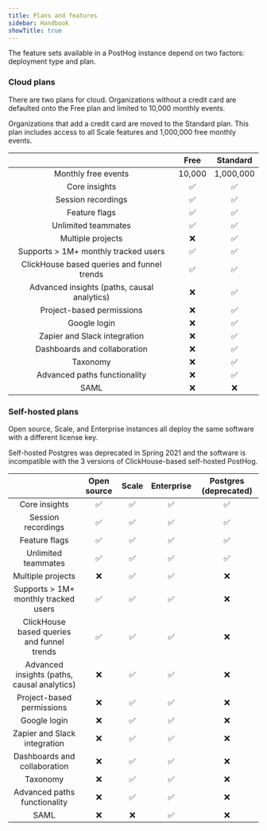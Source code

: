 ```yaml
---
title: Plans and features
sidebar: Handbook
showTitle: true
---
```


The feature sets available in a PostHog instance depend on two factors: deployment type and plan.


### Cloud plans

There are two plans for cloud. Organizations without a credit card are defaulted onto the Free plan and limited to 10,000 monthly events. 

Organizations that add a credit card are moved to the Standard plan. This plan includes access to all Scale features and 1,000,000 free monthly events.


|                                             | Free  | Standard |
| :-----------------------------------------------------: | :----------: | :-----------: | 
|         Monthly free events           |  10,000 |       1,000,000      |          ✅          |      ✅       |
|         Core insights           |  ✅ |       ✅      |          ✅          |      ✅       |
|         Session recordings          |  ✅ |       ✅      |          ✅          |      ✅       |
|         Feature flags         |  ✅ |       ✅      |          ✅          |      ✅       |
|         Unlimited teammates           |  ✅ |       ✅      |          ✅          |      ✅       |
|         Multiple projects           | ❌ |       ✅      |          ✅          |      ❌       |
| Supports > 1M+ monthly tracked users        |  ✅   |       ✅      |          ✅          |      ❌       |
| ClickHouse based queries and funnel trends        |  ✅   |       ✅      |          ✅          |      ❌       |
| Advanced insights (paths, causal analytics)        |  ❌   |       ✅      |          ✅          |      ❌       |
|        Project-based permissions        | ❌ |       ✅      |          ✅          |      ❌       |
|           Google login              | ❌ |       ✅      |          ✅          |      ❌       |
|          Zapier and Slack integration            | ❌ |       ✅      |          ✅          |      ❌       |
|          Dashboards and collaboration             | ❌ |       ✅      |          ✅          |      ❌       |
|        Taxonomy           |  ❌   |       ✅      |          ✅          |      ❌       |
| Advanced paths functionality        |  ❌   |       ✅      |          ✅          |      ❌       |
| SAML        |  ❌   |       ❌      |          ✅          |      ❌       |



### Self-hosted plans

Open source, Scale, and Enterprise instances all deploy the same software with a different license key.

Self-hosted Postgres was deprecated in Spring 2021 and the software is incompatible with the 3 versions of ClickHouse-based self-hosted PostHog.

|                                             | Open source  | Scale | Enterprise | Postgres (deprecated) |
| :-----------------------------------------------------: | :----------: | :-----------: | :-----------------: |:------------: |
|         Core insights           |  ✅ |       ✅      |          ✅          |      ✅       |
|         Session recordings          |  ✅ |       ✅      |          ✅          |      ✅       |
|         Feature flags         |  ✅ |       ✅      |          ✅          |      ✅       |
|         Unlimited teammates           |  ✅ |       ✅      |          ✅          |      ✅       |
|         Multiple projects           | ❌ |       ✅      |          ✅          |      ❌       |
| Supports > 1M+ monthly tracked users        |  ✅   |       ✅      |          ✅          |      ❌       |
| ClickHouse based queries and funnel trends        |  ✅   |       ✅      |          ✅          |      ❌       |
| Advanced insights (paths, causal analytics)        |  ❌   |       ✅      |          ✅          |      ❌       |
|        Project-based permissions        | ❌ |       ✅      |          ✅          |      ❌       |
|           Google login              | ❌ |       ✅      |          ✅          |      ❌       |
|          Zapier and Slack integration            | ❌ |       ✅      |          ✅          |      ❌       |
|          Dashboards and collaboration             | ❌ |       ✅      |          ✅          |      ❌       |
|        Taxonomy           |  ❌   |       ✅      |          ✅          |      ❌       |
| Advanced paths functionality        |  ❌   |       ✅      |          ✅          |      ❌       |
| SAML        |  ❌   |       ❌      |          ✅          |      ❌       |
